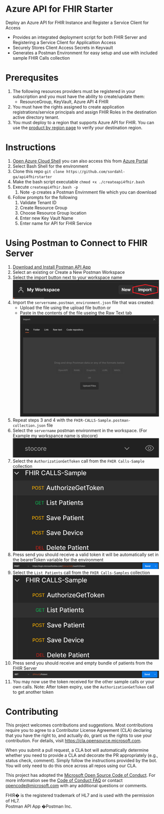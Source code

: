 # Azure API for FHIR Starter

Deploy an Azure API for FHIR Instance and Register a Service Client for Access
+ Provides an integrated deployment script for both FHIR Server and Registering a Service Client for Applicaition Access 
+ Securely Stores Client Access Secrets in Keyvault
+ Generates a Postman Environment for easy setup and use with included sample FHIR Calls collection  

# Prerequsites
1. The following resources providers must be registered in your subscription and you must have the ability to create/update them:
   + ResourceGroup, KeyVault, Azure API 4 FHIR
2. You must have the rights assigned to create application registrations/service principals and assign FHIR Roles in the destination active directory tenant.
3. You must deploy to a region that supports Azure API for FHIR.  You can use the [product by region page](https://azure.microsoft.com/en-us/global-infrastructure/services/?products=azure-api-for-fhir) to verify your destination region. 

# Instructions
1. [Open Azure Cloud Shell](https://shell.azure.com) you can also access this from [Azure Portal](https://portal.azure.com)
2. Select Bash Shell for the environment 
3. Clone this repo ```git clone https://github.com/sordahl-ga/api4fhirstarter```
4. Make the bash script executable ```chmod +x ./createapi4fhir.bash```
1. Execute ```createapi4fhir.bash -p```
    1. Note -p creates a Postman Envirnment file which you can download
1. Follow prompts for the following
    1. Validate Tenant ID 
    1. Create Resource Group 
    1. Choose Resource Group location 
    1. Enter new Key Vault Name 
    1. Enter name for API for FHIR Service 

# Using Postman to Connect to FHIR Server
1. [Download and Install Postman API App](https://www.postman.com/downloads/)
2. Select an existing or Create a New Postman Workspace
3. Select the import button next to your workspace name ![Import Postman](postman1.png)
4. Import the ```servername.postman_environment.json``` file that was created:
    + Upload the file using the upload file button or
    + Paste in the contents of the file useing the Raw Text tab
    ![Import Postman](postman2.png)
5. Repeat steps 3 and 4 with the ```FHIR-CALLS-Sample.postman-collection.json``` file
6. Select the ```servername``` postman environment in the workspace. (For Example my workspance name is stocore)
   ![Import Postman](postman3.png)
7. Select the ```AuthorizationGetToken``` call from the ```FHIR Calls-Sample``` collection
   ![Import Postman](postman4.png)
8. Press send you should receive a valid token it will be automatically set in the bearerToken variable for the environment
   ![Import Postman](postman5.png)
9. Select the ```List Patients``` call from the ```FHIR Calls-Samples``` collection
   ![Import Postman](postman6.png)
10. Press send you should receive and empty bundle of patients from the FHIR Server
   ![Import Postman](postman7.png)
11. You may now use the token received for the other sample calls or your own calls.  Note: After token expiry, use the ```AuthorizationGetToken``` call to get another token
# Contributing

This project welcomes contributions and suggestions.  Most contributions require you to agree to a
Contributor License Agreement (CLA) declaring that you have the right to, and actually do, grant us
the rights to use your contribution. For details, visit https://cla.opensource.microsoft.com.

When you submit a pull request, a CLA bot will automatically determine whether you need to provide
a CLA and decorate the PR appropriately (e.g., status check, comment). Simply follow the instructions
provided by the bot. You will only need to do this once across all repos using our CLA.

This project has adopted the [Microsoft Open Source Code of Conduct](https://opensource.microsoft.com/codeofconduct/).
For more information see the [Code of Conduct FAQ](https://opensource.microsoft.com/codeofconduct/faq/) or
contact [opencode@microsoft.com](mailto:opencode@microsoft.com) with any additional questions or comments.

FHIR� is the registered trademark of HL7 and is used with the permission of HL7.</br>
Postman API App �Postman Inc.